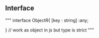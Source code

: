 ## Interface
"""
interface ObjectR{
[key : string] :any;

}
// work as object in js but type is strict
"""
